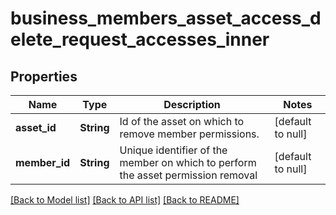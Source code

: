 # business_members_asset_access_delete_request_accesses_inner
## Properties

| Name | Type | Description | Notes |
|------------ | ------------- | ------------- | -------------|
| **asset\_id** | **String** | Id of the asset on which to remove member permissions. | [default to null] |
| **member\_id** | **String** | Unique identifier of the member on which to perform the asset permission removal | [default to null] |

[[Back to Model list]](../README.md#documentation-for-models) [[Back to API list]](../README.md#documentation-for-api-endpoints) [[Back to README]](../README.md)

